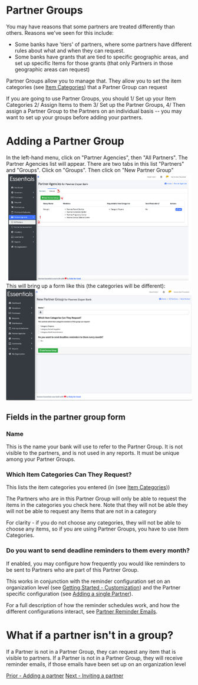 # Partner Groups

You may have reasons that some partners are treated differently than others.  Reasons we've seen for this include:
- Some banks have 'tiers' of partners, where some partners have different rules about what and when they can request.  
- Some banks have grants that are tied to specific geographic areas, and set up specific Items for those grants (that only Partners in those geographic areas can request)

Partner Groups allow you to manage that.  They allow you to set the item categories (see [Item Categories](inventory_items.md)) that a Partner Group can request

If you are going to use Partner Groups, you should 
1/  Set up your Item Categories 
2/  Assign Items to them 
3/  Set up the Partner Groups, 
4/  Then assign a Partner Group to the Partners on an individual basis -- you may want to set up your groups before adding your partners.

# Adding a Partner Group
In the left-hand menu, click on "Partner Agencies", then "All Partners".   The Partner Agencies list will appear.  There are two tabs in this list "Partners" and "Groups".  Click on "Groups".
Then click on "New Partner Group"
![Navigation for adding a Partner Group](images/partners/partners_groups_1.png)
This will bring up a form like this (the categories will be different):
![New partner Group Gorm](images/partners/partners_groups_2.png)
## Fields in the partner group form
### Name
This is the name your bank will use to refer to the Partner Group.  It is not visible to the partners, and is not used in any reports.  It must be unique among your Partner Groups.
### Which Item Categories Can They Request?
This lists the item categories you entered (in (see [Item Categories](inventory_items.md)))

The Partners who are in this Partner Group will only be able to request the items in the categories you check here.  Note that they will not be able 
they will not be able to request any Items that are not in a category

For clarity - if you do not choose any categories, they will not be able to choose any items, so if you are using Partner Groups, you have to use Item Categories.

### Do you want to send deadline reminders to them every month?
If enabled, you may configure how frequently you would like reminders to be sent to Partners who are part of this Partner Group.

This works in conjunction with the reminder configuration set on an organization level (see [Getting Started - Customization](getting_started_customization.md)) and the Partner specific configuration (see [Adding a single Partner](pm_adding_a_partner.md)).

For a full description of how the reminder schedules work, and how the different configurations interact, see [Partner Reminder Emails](pm_partner_reminders.md).

# What  if a partner isn't in a group?
If a Partner is not in a Partner Group,  they can request any item that is visible to partners.
If a Partner is not in a Partner Group,  they will receive reminder emails, if those emails have been set up on an organization level

[Prior - Adding a partner](pm_adding_a_partner.md)
[Next - Inviting a partner](pm_inviting_a_partner.md)